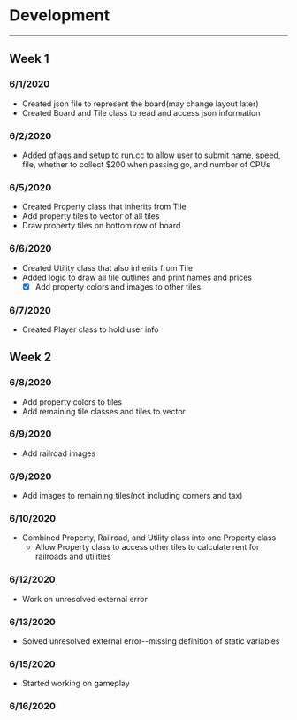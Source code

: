 # Development

---

## Week 1
### 6/1/2020
- Created json file to represent the board(may change layout later)
- Created Board and Tile class to read and access json information
### 6/2/2020
- Added gflags and setup to run.cc to allow user to submit name, speed, file, 
whether to collect $200 when passing go, and number of CPUs
### 6/5/2020
- Created Property class that inherits from Tile
- Add property tiles to vector of all tiles
- Draw property tiles on bottom row of board
### 6/6/2020
- Created Utility class that also inherits from Tile
- Added logic to draw all tile outlines and print names and prices
    - [x] Add property colors and images to other tiles
### 6/7/2020
- Created Player class to hold user info

## Week 2
### 6/8/2020
- Add property colors to tiles
- Add remaining tile classes and tiles to vector
### 6/9/2020
- Add railroad images
### 6/9/2020
- Add images to remaining tiles(not including corners and tax)
### 6/10/2020
- Combined Property, Railroad, and Utility class into one Property class
    - Allow Property class to access other tiles to calculate rent for
     railroads and utilities
### 6/12/2020
- Work on unresolved external error
### 6/13/2020
- Solved unresolved external error--missing definition of static variables
### 6/15/2020
- Started working on gameplay
### 6/16/2020